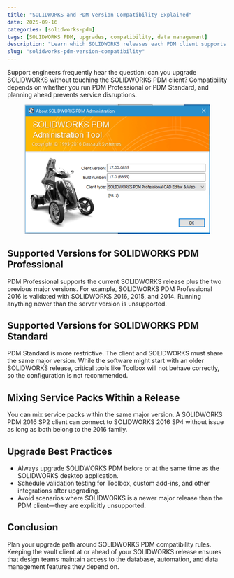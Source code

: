 ```yaml
---
title: "SOLIDWORKS and PDM Version Compatibility Explained"
date: 2025-09-16
categories: [solidworks-pdm]
tags: [SOLIDWORKS PDM, upgrades, compatibility, data management]
description: "Learn which SOLIDWORKS releases each PDM client supports before planning your upgrade."
slug: "solidworks-pdm-version-compatibility"
---
```


<p>Support engineers frequently hear the question: can you upgrade SOLIDWORKS without touching the SOLIDWORKS PDM client? Compatibility depends on whether you run PDM Professional or PDM Standard, and planning ahead prevents service disruptions.</p>

<figure>
  <img src="/assets/images/ClientVersion.png" alt="Diagram comparing SOLIDWORKS and SOLIDWORKS PDM client versions" />
</figure>

<h2>Supported Versions for SOLIDWORKS PDM Professional</h2>

<p>PDM Professional supports the current SOLIDWORKS release plus the two previous major versions. For example, SOLIDWORKS PDM Professional 2016 is validated with SOLIDWORKS 2016, 2015, and 2014. Running anything newer than the server version is unsupported.</p>

<h2>Supported Versions for SOLIDWORKS PDM Standard</h2>

<p>PDM Standard is more restrictive. The client and SOLIDWORKS must share the same major version. While the software might start with an older SOLIDWORKS release, critical tools like Toolbox will not behave correctly, so the configuration is not recommended.</p>

<h2>Mixing Service Packs Within a Release</h2>

<p>You can mix service packs within the same major version. A SOLIDWORKS PDM 2016 SP2 client can connect to SOLIDWORKS 2016 SP4 without issue as long as both belong to the 2016 family.</p>

<h2>Upgrade Best Practices</h2>

<ul>
  <li>Always upgrade SOLIDWORKS PDM before or at the same time as the SOLIDWORKS desktop application.</li>
  <li>Schedule validation testing for Toolbox, custom add-ins, and other integrations after upgrading.</li>
  <li>Avoid scenarios where SOLIDWORKS is a newer major release than the PDM client&mdash;they are explicitly unsupported.</li>
</ul>

<h2>Conclusion</h2>

<p>Plan your upgrade path around SOLIDWORKS PDM compatibility rules. Keeping the vault client at or ahead of your SOLIDWORKS release ensures that design teams maintain access to the database, automation, and data management features they depend on.</p>
